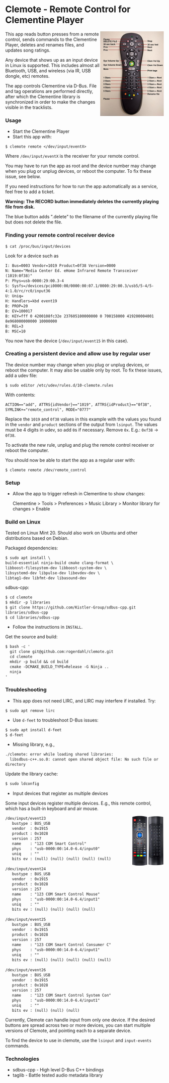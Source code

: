 # Clemote - Remote Control for Clementine Player

<img align="right" width="40%" src="./assets/remote-labels.jpg">

This app reads button presses from a remote control, sends commands to the Clementine Player, deletes and renames files, and updates song ratings.

Any device that shows up as an input device in Linux is supported. This includes almost all Bluetooth, USB, and wireless (via IR, USB dongle, etc) remotes.

The app controls Clementine via D-Bus. File and tag operations are performed directly, after which the Clementine library is synchronized in order to make the changes visible in the tracklists.

### Usage

- Start the Clementine Player
- Start this app with:

```shell
$ clemote remote </dev/input/eventX>
```

Where `/dev/input/eventX` is the receiver for your remote control.

You may have to run the app as root and the device number may change when you plug or unplug devices, or reboot the computer. To fix these issue, see below.

If you need instructions for how to run the app automatically as a service, feel free to add a ticket.

**Warning: The RECORD button immediately deletes the currently playing file from disk.**

The blue button adds ".delete" to the filename of the currently playing file but does not delete the file.

### Finding your remote control receiver device

```shell
$ cat /proc/bus/input/devices
```

Look for a device such as

```shell
I: Bus=0003 Vendor=1019 Product=0f38 Version=0000
N: Name="Media Center Ed. eHome Infrared Remote Transceiver (1019:0f38)"
P: Phys=usb-0000:29:00.3-4
S: Sysfs=/devices/pci0000:00/0000:00:07.1/0000:29:00.3/usb5/5-4/5-4:1.0/rc/rc0/input36
U: Uniq=
H: Handlers=kbd event19 
B: PROP=20
B: EV=100017
B: KEY=fff 0 4200108fc32e 237605100000000 0 700158000 419200004001 8e968000000000 10000000
B: REL=3
B: MSC=10
```

You now have the device (`/dev/input/event15` in this case).

### Creating a persistent device and allow use by regular user

The device number may change when you plug or unplug devices, or reboot the computer. It may also be usable only by root. To fix these issues, add a udev file:

```shell
$ sudo editor /etc/udev/rules.d/10-clemote.rules
```

With contents:

```shell
ACTION=="add", ATTRS{idVendor}=="1019", ATTRS{idProduct}=="0f38", SYMLINK+="remote_control", MODE="0777"
```

Replace the `1019` and `0f38` values in this example with the values you found in the `vendor` and `product` sections of the output from `lsinput`. The values must be 4 digits in udev, so add `0`s if necessary. Remove `0x`. E.g.: `0xf38` -> `0f38`.

To activate the new rule, unplug and plug the remote control receiver or reboot the computer.

You should now be able to start the app as a regular user with:

```shell
$ clemote remote /dev/remote_control
```

### Setup

- Allow the app to trigger refresh in Clementine to show changes:


    Clementine > Tools > Preferences > Music Library
        > Monitor library for changes > Enable

### Build on Linux

Tested on Linux Mint 20. Should also work on Ubuntu and other distributions based on Debian.

Packaged dependencies:

```shell
$ sudo apt install \
build-essential ninja-build cmake clang-format \
libboost-filesystem-dev libboost-system-dev \
libsystemd-dev libpulse-dev libevdev-dev \
libtag1-dev libfmt-dev libasound-dev
```

sdbus-cpp:

```shell
$ cd clemote
$ mkdir -p libraries
$ git clone https://github.com/Kistler-Group/sdbus-cpp.git libraries/sdbus-cpp
$ cd libraries/sdbus-cpp
```

- Follow the instructions in `INSTALL`.

Get the source and build:

```shell
$ bash -c '
  git clone git@github.com:rogerdahl/clemote.git
  cd clemote
  mkdir -p build && cd build
  cmake -DCMAKE_BUILD_TYPE=Release -G Ninja ..
  ninja
'
```

### Troubleshooting

- This app does not need LIRC, and LIRC may interfere if installed. Try:

```shell
$ sudo apt remove lirc
```

- Use `d-feet` to troubleshoot D-Bus issues:

```shell
$ sudo apt install d-feet
$ d-feet
```

- Missing library, e.g.,

```
./clemote: error while loading shared libraries:
  libsdbus-c++.so.0: cannot open shared object file: No such file or directory
```

Update the library cache:

```bash
$ sudo ldconfig
```

- Input devices that register as multiple devices

Some input devices register multiple devices. E.g., this remote control, which has a built-in keyboard and air mouse.

<img align="right" width="20%" src="./assets/airmouse.png">

```shell
/dev/input/event23
   bustype : BUS_USB
   vendor  : 0x1915
   product : 0x1028
   version : 257
   name    : "123 COM Smart Control"
   phys    : "usb-0000:00:14.0-6.4/input0"
   uniq    : ""
   bits ev : (null) (null) (null) (null) (null)

/dev/input/event24
   bustype : BUS_USB
   vendor  : 0x1915
   product : 0x1028
   version : 257
   name    : "123 COM Smart Control Mouse"
   phys    : "usb-0000:00:14.0-6.4/input1"
   uniq    : ""
   bits ev : (null) (null) (null) (null)

/dev/input/event25
   bustype : BUS_USB
   vendor  : 0x1915
   product : 0x1028
   version : 257
   name    : "123 COM Smart Control Consumer C"
   phys    : "usb-0000:00:14.0-6.4/input1"
   uniq    : ""
   bits ev : (null) (null) (null) (null) (null)

/dev/input/event26
   bustype : BUS_USB
   vendor  : 0x1915
   product : 0x1028
   version : 257
   name    : "123 COM Smart Control System Con"
   phys    : "usb-0000:00:14.0-6.4/input1"
   uniq    : ""
   bits ev : (null) (null) (null)
```

Currently, Clemote can handle input from only one device. If the desired buttons are spread across two or more devices, you can start multiple versions of Clemote, and pointing each to a separate device.

To find the device to use in clemote, use the `lsinput` and `input-events` commands.

### Technologies

- sdbus-cpp - High level D-Bus C++ bindings
- taglib - Battle tested audio metadata library
